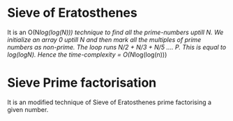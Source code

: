 # Sieve of Eratosthenes
It is an O(N*log(log(N))) technique to find all the prime-numbers uptill N. We initialize an array 0 uptill N and then mark all the multiples of prime numbers as non-prime.
The loop runs N/2 + N/3 + N/5 .... P. This is equal to log(logN). Hence the time-complexity = O(N*log(log(n)))
<br>

# Sieve Prime factorisation
It is an modified technique of Sieve of Eratosthenes prime factorising a given number.
<br>